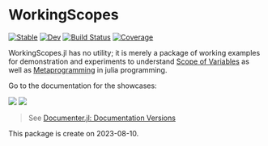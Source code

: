 # WorkingScopes

[![Stable](https://img.shields.io/badge/docs-stable-blue.svg)](https://okatsn.github.io/WorkingScopes.jl/stable/)
[![Dev](https://img.shields.io/badge/docs-dev-blue.svg)](https://okatsn.github.io/WorkingScopes.jl/dev/)
[![Build Status](https://github.com/okatsn/WorkingScopes.jl/actions/workflows/CI.yml/badge.svg?branch=main)](https://github.com/okatsn/WorkingScopes.jl/actions/workflows/CI.yml?query=branch%3Amain)
[![Coverage](https://codecov.io/gh/okatsn/WorkingScopes.jl/branch/main/graph/badge.svg)](https://codecov.io/gh/okatsn/WorkingScopes.jl)

<!-- Don't have any of your custom contents above; they won't occur if there is no citation. -->

WorkingScopes.jl has no utility; it is merely a package of working examples for demonstration and experiments to understand [Scope of Variables](https://docs.julialang.org/en/v1/manual/variables-and-scoping/#scope-of-variables) as well as [Metaprogramming](https://docs.julialang.org/en/v1/manual/metaprogramming/) in julia programming.

Go to the documentation for the showcases:

[![](https://img.shields.io/badge/docs-stable-blue.svg)](https://okatsn.github.io/WorkingScopes.jl/stable)
[![](https://img.shields.io/badge/docs-dev-blue.svg)](https://okatsn.github.io/WorkingScopes.jl/dev)

> See [Documenter.jl: Documentation Versions](https://documenter.juliadocs.org/dev/man/hosting/#Documentation-Versions)

This package is create on 2023-08-10.
